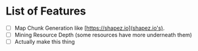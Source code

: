 # List of Features

- [ ] Map Chunk Generation like [https://shapez.io](shapez.io's).
- [ ] Mining Resource Depth (some resources have more underneath them)
- [ ] Actually make this thing
